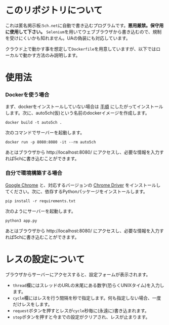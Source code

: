 # このリポジトリについて

これは匿名掲示板:`5ch.net`に自動で書き込むプログラムです。**悪用厳禁。保守用に使用して下さい。**
`Selenium`を用いてウェブブラウザから書き込むので、規制を受けにくいかも知れません。UAの偽装にも対応しています。

クラウド上で動かす事を想定して`Dockerfile`を用意していますが、以下ではローカルで動かす方法のみ説明します。

# 使用法

### Dockerを使う場合

まず、dockerをインストールしていない場合は [手順](https://matsuand.github.io/docs.docker.jp.onthefly/engine/install/)
にしたがってインストールします。次に、auto5ch(仮)という名前のdockerイメージを作成します。

```shell
docker build -t auto5ch .
```

次のコマンドでサーバーを起動します。

```shell
docker run -p 8080:8080 -it --rm auto5ch
```

あとはブラウザから http://localhost:8080/ にアクセスし、必要な情報を入力すれば5chに書き込むことができます。

### 自分で環境構築する場合

[Google Chrome](https://www.ubuntuupdates.org/pm/google-chrome-unstable)
と、対応するバージョンの [Chrome Driver](https://chromedriver.chromium.org/downloads)
をインストールしてください。次に、依存するPythonパッケージをインストールします。

```shell
pip install -r requirements.txt
```

次のようにサーバーを起動します。

```shell
python3 app.py
```

あとはブラウザから http://localhost:8080/ にアクセスし、必要な情報を入力すれば5chに書き込むことができます。

# レスの設定について

ブラウザからサーバーにアクセスすると、設定フォームが表示されます。

- `thread`欄にはスレッドのURLの末尾にある数字(恐らくUNIXタイム)を入力します。
- `cycle`欄にはレスを行う間隔を秒で指定します。何も指定しない場合、一度だけレスをします。
- `request`ボタンを押すとレスが`cycle`秒毎に(永遠に)書き込まれます。
- `stop`ボタンを押すと今までの設定がクリアされ、レスが止まります。
